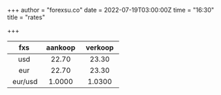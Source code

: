 +++
author = "forexsu.co"
date = 2022-07-19T03:00:00Z
time = "16:30"
title = "rates"

+++

fxs| &nbsp;aankoop&nbsp;| &nbsp;verkoop&nbsp;
:-----:|:-----:|:-----:
usd  | 22.70| 23.30
eur  | 22.70| 23.30
&nbsp;eur/usd|1.0000|1.0300
